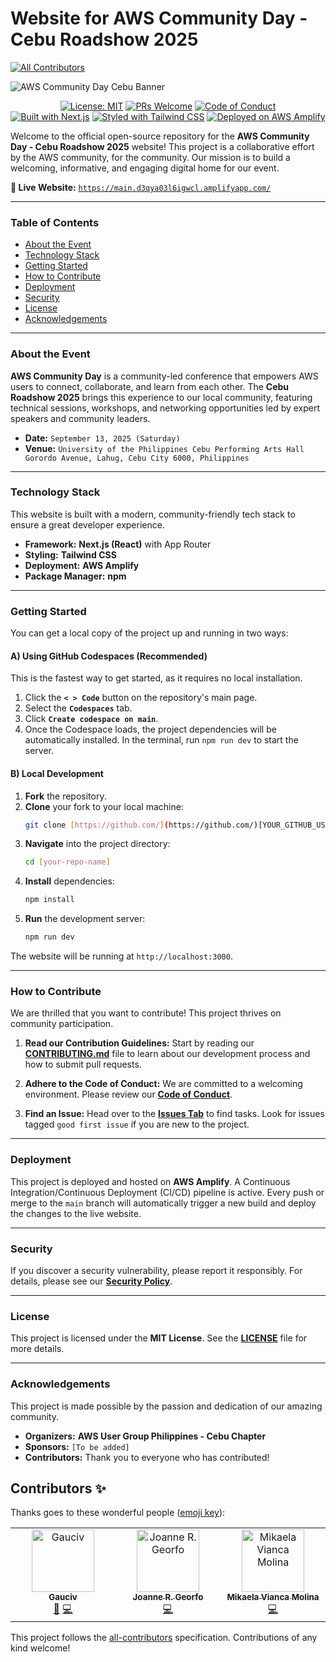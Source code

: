 # Website for AWS Community Day - Cebu Roadshow 2025
<!-- ALL-CONTRIBUTORS-BADGE:START - Do not remove or modify this section -->
[![All Contributors](https://img.shields.io/badge/all_contributors-3-orange.svg?style=flat-square)](#contributors-)
<!-- ALL-CONTRIBUTORS-BADGE:END -->

![AWS Community Day Cebu Banner](https://your-image-host.com/banner.png) <div align="center">

[![License: MIT](https://img.shields.io/badge/License-MIT-yellow.svg)](./LICENSE)
[![PRs Welcome](https://img.shields.io/badge/PRs-welcome-brightgreen.svg)](./CONTRIBUTING.md)
[![Code of Conduct](https://img.shields.io/badge/Code%20of%20Conduct-v2.1-ff69b4.svg)](./CODE_OF_CONDUCT.md)
<br />
[![Built with Next.js](https://img.shields.io/badge/Built%20with-Next.js-black?logo=next.js)](https://nextjs.org)
[![Styled with Tailwind CSS](https://img.shields.io/badge/Styled%20with-Tailwind%20CSS-38B2AC?logo=tailwind-css)](https://tailwindcss.com)
[![Deployed on AWS Amplify](https://img.shields.io/badge/Deployed%20on-AWS%20Amplify-FF9900?logo=aws-amplify)](https://aws.amazon.com/amplify/)

</div>

Welcome to the official open-source repository for the **AWS Community Day - Cebu Roadshow 2025** website! This project is a collaborative effort by the AWS community, for the community. Our mission is to build a welcoming, informative, and engaging digital home for our event.

**🚀 Live Website:** [`https://main.d3qya03l6igwcl.amplifyapp.com/`](https://main.d3qya03l6igwcl.amplifyapp.com/)

---

### Table of Contents

- [About the Event](#about-the-event)
- [Technology Stack](#technology-stack)
- [Getting Started](#getting-started)
- [How to Contribute](#how-to-contribute)
- [Deployment](#deployment)
- [Security](#security)
- [License](#license)
- [Acknowledgements](#acknowledgements)

---

### About the Event

**AWS Community Day** is a community-led conference that empowers AWS users to connect, collaborate, and learn from each other. The **Cebu Roadshow 2025** brings this experience to our local community, featuring technical sessions, workshops, and networking opportunities led by expert speakers and community leaders.

- **Date:** `September 13, 2025 (Saturday)`
- **Venue:** `University of the Philippines Cebu Performing Arts Hall
Gorordo Avenue, Lahug, Cebu City 6000, Philippines`

---

### Technology Stack

This website is built with a modern, community-friendly tech stack to ensure a great developer experience.

- **Framework:** **Next.js (React)** with App Router
- **Styling:** **Tailwind CSS**
- **Deployment:** **AWS Amplify**
- **Package Manager:** **npm**

---

### Getting Started

You can get a local copy of the project up and running in two ways:

#### A) Using GitHub Codespaces (Recommended)
This is the fastest way to get started, as it requires no local installation.

1.  Click the **`< > Code`** button on the repository's main page.
2.  Select the **`Codespaces`** tab.
3.  Click **`Create codespace on main`**.
4.  Once the Codespace loads, the project dependencies will be automatically installed. In the terminal, run `npm run dev` to start the server.

#### B) Local Development
1.  **Fork** the repository.
2.  **Clone** your fork to your local machine:
    ```sh
    git clone [https://github.com/](https://github.com/)[YOUR_GITHUB_USERNAME]/[your-repo-name].git
    ```
3.  **Navigate** into the project directory:
    ```sh
    cd [your-repo-name]
    ```
4.  **Install** dependencies:
    ```sh
    npm install
    ```
5.  **Run** the development server:
    ```sh
    npm run dev
    ```
The website will be running at `http://localhost:3000`.

---

### How to Contribute

We are thrilled that you want to contribute! This project thrives on community participation.

1.  **Read our Contribution Guidelines:** Start by reading our **[CONTRIBUTING.md](./CONTRIBUTING.md)** file to learn about our development process and how to submit pull requests.

2.  **Adhere to the Code of Conduct:** We are committed to a welcoming environment. Please review our **[Code of Conduct](./CODE_OF_CONDUCT.md)**.

3.  **Find an Issue:** Head over to the **[Issues Tab](https://github.com/[your-org]/[your-repo-name]/issues)** to find tasks. Look for issues tagged `good first issue` if you are new to the project.

---

### Deployment

This project is deployed and hosted on **AWS Amplify**. A Continuous Integration/Continuous Deployment (CI/CD) pipeline is active. Every push or merge to the `main` branch will automatically trigger a new build and deploy the changes to the live website.

---

### Security
If you discover a security vulnerability, please report it responsibly. For details, please see our **[Security Policy](./SECURITY.md)**.

---

### License
This project is licensed under the **MIT License**. See the **[LICENSE](./LICENSE)** file for more details.

---

### Acknowledgements

This project is made possible by the passion and dedication of our amazing community.
- **Organizers:** **AWS User Group Philippines - Cebu Chapter**
- **Sponsors:** `[To be added]`
- **Contributors:** Thank you to everyone who has contributed!

## Contributors ✨

Thanks goes to these wonderful people ([emoji key](https://allcontributors.org/docs/en/emoji-key)):

<!-- ALL-CONTRIBUTORS-LIST:START - Do not remove or modify this section -->
<!-- prettier-ignore-start -->
<!-- markdownlint-disable -->
<table>
  <tbody>
    <tr>
      <td align="center" valign="top" width="14.28%"><a href="https://github.com/gauciv"><img src="https://avatars.githubusercontent.com/u/194622060?v=4?s=100" width="100px;" alt="Gauciv"/><br /><sub><b>Gauciv</b></sub></a><br /><a href="#maintenance-gauciv" title="Maintenance">🚧</a> <a href="https://github.com/gauciv/awscommunity-day-cebu-2025/commits?author=gauciv" title="Code">💻</a></td>
      <td align="center" valign="top" width="14.28%"><a href="https://github.com/georfojoanne"><img src="https://avatars.githubusercontent.com/u/159895689?v=4?s=100" width="100px;" alt="Joanne R. Georfo"/><br /><sub><b>Joanne R. Georfo</b></sub></a><br /><a href="https://github.com/gauciv/awscommunity-day-cebu-2025/commits?author=georfojoanne" title="Code">💻</a></td>
      <td align="center" valign="top" width="14.28%"><a href="https://mikaelamolina.my.canva.site/"><img src="https://avatars.githubusercontent.com/u/159901143?v=4?s=100" width="100px;" alt="Mikaela Vianca Molina"/><br /><sub><b>Mikaela Vianca Molina</b></sub></a><br /><a href="https://github.com/gauciv/awscommunity-day-cebu-2025/commits?author=mikaelaMolina" title="Code">💻</a></td>
    </tr>
  </tbody>
</table>

<!-- markdownlint-restore -->
<!-- prettier-ignore-end -->

<!-- ALL-CONTRIBUTORS-LIST:END -->

This project follows the [all-contributors](https://github.com/all-contributors/all-contributors) specification. Contributions of any kind welcome!
